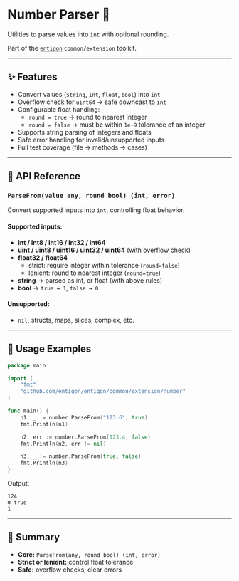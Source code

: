 # Number Parser 🔢

Utilities to parse values into `int` with optional rounding.

Part of the [`entiqon`](https://github.com/entiqon/entiqon) `common/extension` toolkit.

---

## ✨ Features

- Convert values (`string`, `int`, `float`, `bool`) into `int`
- Overflow check for `uint64` → safe downcast to `int`
- Configurable float handling:
  - `round = true` → round to nearest integer
  - `round = false` → must be within `1e-9` tolerance of an integer
- Supports string parsing of integers and floats
- Safe error handling for invalid/unsupported inputs
- Full test coverage (file → methods → cases)

---

## 📑 API Reference

### `ParseFrom(value any, round bool) (int, error)`

Convert supported inputs into `int`, controlling float behavior.

#### Supported inputs:
- **int / int8 / int16 / int32 / int64**
- **uint / uint8 / uint16 / uint32 / uint64** (with overflow check)
- **float32 / float64**  
  - strict: require integer within tolerance (`round=false`)  
  - lenient: round to nearest integer (`round=true`)
- **string** → parsed as int, or float (with above rules)
- **bool** → `true → 1`, `false → 0`

#### Unsupported:
- `nil`, structs, maps, slices, complex, etc.

---

## 🔹 Usage Examples

```go
package main

import (
    "fmt"
    "github.com/entiqon/entiqon/common/extension/number"
)

func main() {
    n1, _ := number.ParseFrom("123.6", true)
    fmt.Println(n1)

    n2, err := number.ParseFrom(123.4, false)
    fmt.Println(n2, err != nil)

    n3, _ := number.ParseFrom(true, false)
    fmt.Println(n3)
}
```

Output:
```
124
0 true
1
```

---

## 📌 Summary

- **Core:** `ParseFrom(any, round bool) (int, error)`  
- **Strict or lenient:** control float tolerance  
- **Safe:** overflow checks, clear errors
